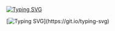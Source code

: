 [![Typing SVG](https://readme-typing-svg.demolab.com?font=Fira+Code&weight=300&size=50&pause=1000&color=AD93F7&random=false&width=435&height=100&lines=%E6%9C%9D%E5%BF%86%E5%BD%B0%E5%8D%8E)](https://git.io/typing-svg)

[![Typing SVG](https://readme-typing-svg.demolab.com?font=Fira+Code&duration=1500&pause=1000&color=73a6f8&multiline=true&random=true&width=435&height=100&lines=I+look+for+what+I+miss%2C;+I+know+not+what+it+is%2C;+I+feel+so+sad%2C+so+drear%2C;So+lonely%2C+without+cheer.)](https://git.io/typing-svg)


<!--
**ZyRiven/ZyRiven** is a ✨ _special_ ✨ repository because its `README.md` (this file) appears on your GitHub profile.

Here are some ideas to get you started:

- 🔭 I’m currently working on ...
- 🌱 I’m currently learning ...
- 👯 I’m looking to collaborate on ...
- 🤔 I’m looking for help with ...
- 💬 Ask me about ...
- 📫 How to reach me: ...
- 😄 Pronouns: ...
- ⚡ Fun fact: ...
-->
